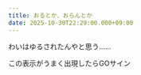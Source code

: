 ```yaml
---
title: おるとか、おらんとか
date: 2025-10-30T22:29:00.000+09:00
---
```

わいはゆるされたんやと思う……



この表示がうまく出現したらGOサイン
